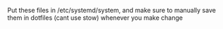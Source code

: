 Put these files in /etc/systemd/system, and make sure to manually save them in dotfiles (cant use stow) whenever you make change
